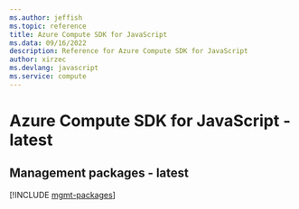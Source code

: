 ```yaml
---
ms.author: jeffish
ms.topic: reference
title: Azure Compute SDK for JavaScript
ms.data: 09/16/2022
description: Reference for Azure Compute SDK for JavaScript
author: xirzec
ms.devlang: javascript
ms.service: compute
---
```

# Azure Compute SDK for JavaScript - latest

## Management packages - latest
[!INCLUDE [mgmt-packages](compute-mgmt-index.md)]